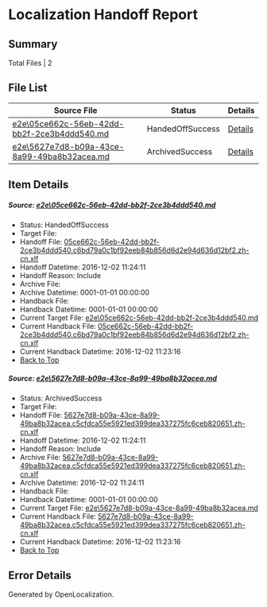 # <a name='report-top'></a> Localization Handoff Report

## Summary
 Total Files | 2

## File List
 Source File | Status | Details 
 ----------- | ------ | ------- 
 [e2e\05ce662c-56eb-42dd-bb2f-2ce3b4ddd540.md](https://github.com/OpenLocalizationTestOrg/ol-test0/blob/92bb5d061ea4ee06b45fe442f9aaae8323959220/e2e/05ce662c-56eb-42dd-bb2f-2ce3b4ddd540.md) | HandedOffSuccess | [Details](#7405df01730673a1437e6e6289e5988010c35ae71)
 [e2e\5627e7d8-b09a-43ce-8a99-49ba8b32acea.md](https://github.com/OpenLocalizationTestOrg/ol-test0/blob/92bb5d061ea4ee06b45fe442f9aaae8323959220/e2e/5627e7d8-b09a-43ce-8a99-49ba8b32acea.md) | ArchivedSuccess | [Details](#a9240592f62a4ad4487cffcdb3ed496c63480afb2)

## Item Details
##### <a name='7405df01730673a1437e6e6289e5988010c35ae71'></a> Source: [e2e\05ce662c-56eb-42dd-bb2f-2ce3b4ddd540.md](https://github.com/OpenLocalizationTestOrg/ol-test0/blob/92bb5d061ea4ee06b45fe442f9aaae8323959220/e2e/05ce662c-56eb-42dd-bb2f-2ce3b4ddd540.md)
* Status: HandedOffSuccess
* Target File: 
* Handoff File: [05ce662c-56eb-42dd-bb2f-2ce3b4ddd540.c6bd79a0c1bf92eeb84b856d6d2e94d636d12bf2.zh-cn.xlf](https://github.com/OpenLocalizationTestOrg/ol-test0-handoff/blob/d7cc7274298f5a7e9fa1b09c562c7404b073713b/ol-handoff/OpenLocalizationTestOrg/ol-test0-zhcn/shujia/ht/05ce662c-56eb-42dd-bb2f-2ce3b4ddd540.c6bd79a0c1bf92eeb84b856d6d2e94d636d12bf2.zh-cn.xlf)
* Handoff Datetime: 2016-12-02 11:24:11
* Handoff Reason: Include
* Archive File: 
* Archive Datetime: 0001-01-01 00:00:00
* Handback File: 
* Handback Datetime: 0001-01-01 00:00:00
* Current Target File: [e2e\05ce662c-56eb-42dd-bb2f-2ce3b4ddd540.md](https://github.com/OpenLocalizationTestOrg/ol-test0-zhcn/blob/7976a413e11efe485a37622583613dafe9ed7a10/e2e/05ce662c-56eb-42dd-bb2f-2ce3b4ddd540.md)
* Current Handback File: [05ce662c-56eb-42dd-bb2f-2ce3b4ddd540.c6bd79a0c1bf92eeb84b856d6d2e94d636d12bf2.zh-cn.xlf](https://github.com/OpenLocalizationTestOrg/ol-test0-handback/blob/79834d7c93874c7172a37e663761840b47a273f5/ol-handback/OpenLocalizationTestOrg/ol-test0-zhcn/shujia/ht/05ce662c-56eb-42dd-bb2f-2ce3b4ddd540.c6bd79a0c1bf92eeb84b856d6d2e94d636d12bf2.zh-cn.xlf)
* Current Handback Datetime: 2016-12-02 11:23:16
* [Back to Top](#report-top)

##### <a name='a9240592f62a4ad4487cffcdb3ed496c63480afb2'></a> Source: [e2e\5627e7d8-b09a-43ce-8a99-49ba8b32acea.md](https://github.com/OpenLocalizationTestOrg/ol-test0/blob/92bb5d061ea4ee06b45fe442f9aaae8323959220/e2e/5627e7d8-b09a-43ce-8a99-49ba8b32acea.md)
* Status: ArchivedSuccess
* Target File: 
* Handoff File: [5627e7d8-b09a-43ce-8a99-49ba8b32acea.c5cfdca55e5921ed399dea337275fc6ceb820651.zh-cn.xlf](https://github.com/OpenLocalizationTestOrg/ol-test0-handoff/blob/d7cc7274298f5a7e9fa1b09c562c7404b073713b/ol-handoff/OpenLocalizationTestOrg/ol-test0-zhcn/shujia/ht/5627e7d8-b09a-43ce-8a99-49ba8b32acea.c5cfdca55e5921ed399dea337275fc6ceb820651.zh-cn.xlf)
* Handoff Datetime: 2016-12-02 11:24:11
* Handoff Reason: Include
* Archive File: [5627e7d8-b09a-43ce-8a99-49ba8b32acea.c5cfdca55e5921ed399dea337275fc6ceb820651.zh-cn.xlf](https://github.com/OpenLocalizationTestOrg/ol-test0-handoff/blob/d2f3546ea7c14819cfee66b22778c0dda8b33003/ol-archive/OpenLocalizationTestOrg/ol-test0-zhcn/shujia/ht/5627e7d8-b09a-43ce-8a99-49ba8b32acea.c5cfdca55e5921ed399dea337275fc6ceb820651.zh-cn.xlf)
* Archive Datetime: 2016-12-02 11:24:11
* Handback File: 
* Handback Datetime: 0001-01-01 00:00:00
* Current Target File: [e2e\5627e7d8-b09a-43ce-8a99-49ba8b32acea.md](https://github.com/OpenLocalizationTestOrg/ol-test0-zhcn/blob/7976a413e11efe485a37622583613dafe9ed7a10/e2e/5627e7d8-b09a-43ce-8a99-49ba8b32acea.md)
* Current Handback File: [5627e7d8-b09a-43ce-8a99-49ba8b32acea.c5cfdca55e5921ed399dea337275fc6ceb820651.zh-cn.xlf](https://github.com/OpenLocalizationTestOrg/ol-test0-handback/blob/79834d7c93874c7172a37e663761840b47a273f5/ol-handback/OpenLocalizationTestOrg/ol-test0-zhcn/shujia/ht/5627e7d8-b09a-43ce-8a99-49ba8b32acea.c5cfdca55e5921ed399dea337275fc6ceb820651.zh-cn.xlf)
* Current Handback Datetime: 2016-12-02 11:23:16
* [Back to Top](#report-top)


## Error Details

Generated by OpenLocalization.
